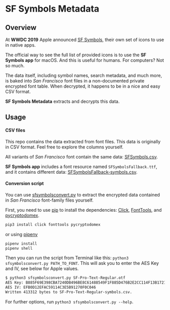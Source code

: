 # SF Symbols Metadata

## Overview

At **WWDC 2019** Apple announced [SF Symbols](https://developer.apple.com/design/human-interface-guidelines/sf-symbols/overview/), their own set of icons to use in native apps.

The official way to see the full list of provided icons is to use the **SF Symbols app** for macOS.
And this is useful for humans. For computers? Not so much.

The data itself, including symbol names, search metadata, and much more, is baked into *San Francisco* font files in a non-documented private encrypted font table. When decrypted, it happens to be in a nice and easy CSV format.

**SF Symbols Metadata** extracts and decrypts this data.


## Usage

#### CSV files

This repo contains the data extracted from font files. This data is originally in CSV format. Feel free to explore the columns yourself.

All variants of *San Francisco* font contain the same data:  [SFSymbols.csv](/CSV/SFSymbols.csv).

**SF Symbols app** includes a font resource named `SFSymbolsFallback.ttf`, and it contains different data: [SFSymbolsFallback-symbols.csv](/CSV/SFSymbolsFallback-symbols.csv).

#### Conversion script

You can use [sfsymbolsconvert.py](/Script/sfsymbolsconvert.py) to extract the encrypted data contained in *San Francisco* font-family files yourself.

First, you need to use [pip](https://pip.pypa.io/en/stable/) to install the dependencies: [Click](https://github.com/pallets/click/), [FontTools](https://github.com/fonttools/fonttools), and [pycryptodomex](https://github.com/Legrandin/pycryptodome).

```sh
pip3 install click fonttools pycryptodomex
```
or using [pipenv](https://github.com/pypa/pipenv)
```sh
pipenv install
pipenv shell
```

Then you can run the script from Terminal like this: `python3 sfsymbolsconvert.py PATH_TO_FONT`. This will ask you to enter the AES Key and IV, see below for Apple values.

```sh
$ python3 sfsymbolsconvert.py SF-Pro-Text-Regular.otf
AES Key: B885F69E398CBA7240DB496BE8C61488549F1F885D476B2E2CC114F13B172120
AES IV: EFB0D12EFAC59114C3E5B91270F0C046
Written 413312 bytes to SF-Pro-Text-Regular-symbols.csv.
```

For further options, run `python3 sfsymbolsconvert.py --help`.